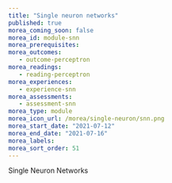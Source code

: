 ```yaml
---
title: "Single neuron networks"
published: true
morea_coming_soon: false
morea_id: module-snn
morea_prerequisites:
morea_outcomes:
   - outcome-perceptron
morea_readings:
   - reading-perceptron
morea_experiences:
   - experience-snn
morea_assessments:
   - assessment-snn
morea_type: module
morea_icon_url: /morea/single-neuron/snn.png
morea_start_date: "2021-07-12"
morea_end_date: "2021-07-16"
morea_labels:
morea_sort_order: 51
---
```


Single Neuron Networks

